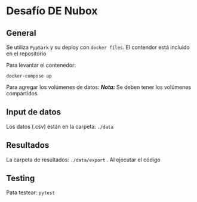 # Desafío DE Nubox

## General
Se utiliza `PypSark` y su deploy con `docker files`. El contendor está incluido en el repositorio

Para levantar el contenedor:
```
docker-compose up
```
Para agregar los volúmenes de datos:
***Nota:*** Se deben tener los volúmenes compartidos. 
## Input de datos
Los datos (.csv) están en la carpeta: `./data`

## Resultados
La carpeta de resultados: `./data/export` . Al ejecutar el código

## Testing
Pata testear: `pytest`
